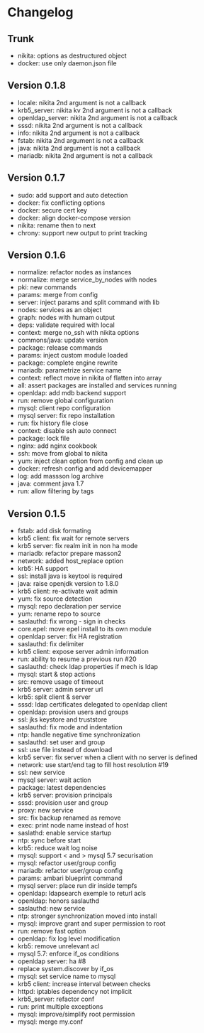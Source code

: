 
# Changelog

## Trunk

* nikita: options as destructured object
* docker: use only daemon.json file

## Version 0.1.8

* locale: nikita 2nd argument is not a callback
* krb5_server: nikita kv  2nd argument is not a callback
* openldap_server: nikita 2nd argument is not a callback
* sssd: nikita 2nd argument is not a callback
* info: nikita 2nd argument is not a callback
* fstab: nikita 2nd argument is not a callback
* java: nikita 2nd argument is not a callback
* mariadb: nikita 2nd argument is not a callback

## Version 0.1.7

* sudo: add support and auto detection
* docker: fix conflicting options
* docker: secure cert key
* docker: align docker-compose version
* nikita: rename then to next
* chrony: support new output to print tracking

## Version 0.1.6

* normalize: refactor nodes as instances
* normalize: merge service_by_nodes with nodes
* pki: new commands
* params: merge from config
* server: inject params and split command with lib
* nodes: services as an object
* graph: nodes with humam output
* deps: validate required with local
* context: merge no_ssh with nikita options
* commons/java: update version
* package: release commands
* params: inject custom module loaded
* package: complete engine rewrite
* mariadb: parametrize service name
* context: reflect move in nikita of flatten into array
* all: assert packages are installed and services running
* openldap: add mdb backend support
* run: remove global configuration
* mysql: client repo configuration
* mysql server: fix repo installation
* run: fix history file close
* context: disable ssh auto connect
* package: lock file
* nginx: add nginx cookbook
* ssh: move from global to nikita
* yum: inject clean option from config and clean up
* docker: refresh config and add devicemapper
* log: add massson log archive
* java: comment java 1.7
* run: allow filtering by tags

## Version 0.1.5

* fstab: add disk formating
* krb5 client: fix wait for remote servers
* krb5 server: fix realm init in non ha mode
* mariadb: refactor prepare masson2
* network: added host_replace option
* krb5: HA support
* ssl: install java is keytool is required
* java: raise openjdk version to 1.8.0
* krb5 client: re-activate wait admin
* yum: fix source detection
* mysql: repo declaration per service
* yum: rename repo to source
* saslauthd: fix wrong - sign in checks
* core.epel: move epel install to its own module
* openldap server: fix HA registration
* saslauthd: fix delimiter
* krb5 client: expose server admin information
* run: ability to resume a previous run #20
* saslauthd: check ldap properties if mech is ldap
* mysql: start & stop actions
* src: remove usage of timeout
* krb5 server: admin server url
* krb5: split client & server
* sssd: ldap certificates delegated to openldap client
* openldap: provision users and groups
* ssl: jks keystore and truststore
* saslauthd: fix mode and indentation
* ntp: handle negative time synchronization
* saslauthd: set user and group
* ssl: use file instead of download
* krb5 server: fix server when a client with no server is defined
* network: use start/end tag to fill host resolution #19
* ssl: new service
* mysql server: wait action
* package: latest dependencies
* krb5 server: provision principals
* sssd: provision user and group
* proxy: new service
* src: fix backup renamed as remove
* exec: print node name instead of host
* saslathd: enable service startup
* ntp: sync before start
* krb5: reduce wait log noise
* mysql: support < and > mysql 5.7 securisation
* mysql: refactor user/group config
* mariadb: refactor user/group config
* params: ambari blueprint command
* mysql server: place run dir inside tempfs
* openldap: ldapsearch exemple to returl acls
* openldap: honors saslauthd
* saslauthd: new service
* ntp: stronger synchronization moved into install
* mysql: improve grant and super permission to root
* run: remove fast option
* openldap: fix log level modification
* krb5: remove unrelevant acl
* mysql 5.7: enforce if_os conditions
* openldap server: ha #8
* replace system.discover by if_os
* mysql: set service name to mysql
* krb5 client: increase interval between checks
* httpd: iptables dependency not implicit
* krb5_server: refactor conf
* run: print multiple exceptions
* mysql: improve/simplify root permission
* mysql: merge my.conf
